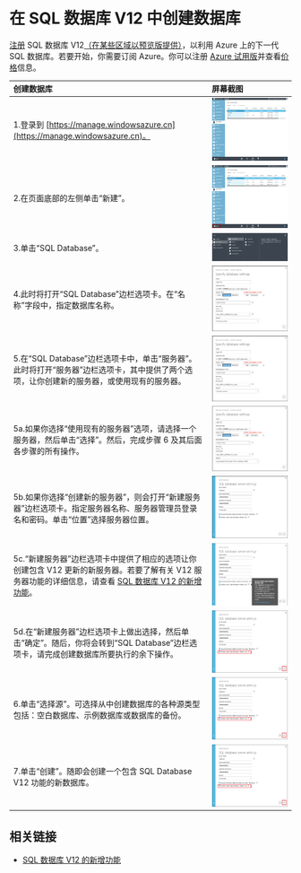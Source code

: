 <properties 
	pageTitle="在 SQL 数据库更新版 V12 中创建数据库" 
	description="演示如何在 Azure SQL 数据库更新版 V12 中创建数据库" 
	services="sql-database" 
	documentationCenter="" 
	authors="sonalmm" 
	manager="jeffreyg" 
	editor=""/>

<tags 
	ms.service="sql-database" 
	ms.date="04/28/2015" 
	wacn.date="09/15/2015"/>


# 在 SQL 数据库 V12 中创建数据库


<!--
True author is: authors="sonalmm" , ms.author="sonalm".
-->


[注册](https://manage.windowsazure.cn) SQL 数据库 V12[（在某些区域以预览版提供）](/documentation/articles/sql-database-v12-whats-new#V12AzureSqlDbPreviewGaTa)，以利用 Azure 上的下一代 SQL 数据库。若要开始，你需要订阅 Azure。你可以注册 [Azure 试用版](/pricing/1rmb-trial)并查看[价格](/home/features/sql-database/#price)信息。


| 创建数据库 | 屏幕截图 |
| :--- | :--- |
| 1\.登录到 [https://manage.windowsazure.cn](https://manage.windowsazure.cn)。 | ![新的 Azure 门户][1] |
| 2\.在页面底部的左侧单击“新建”。 | ![启动新服务][2]|
| 3\.单击“SQL Database”。| ![可选择的不同服务][3] |
| 4\.此时将打开“SQL Database”边栏选项卡。在“名称”字段中，指定数据库名称。 | ![命名数据库][4] |
| 5\.在“SQL Database”边栏选项卡中，单击“服务器”。此时将打开“服务器”边栏选项卡，其中提供了两个选项，让你创建新的服务器，或使用现有的服务器。| ![选择服务器的类型][4] |
|5a.如果你选择“使用现有的服务器”选项，请选择一个服务器，然后单击“选择”。然后，完成步骤 6 及其后面各步骤的所有操作。| ![从列表中选择服务器][5]| 
|5b.如果你选择“创建新的服务器”，则会打开“新建服务器”边栏选项卡。指定服务器名称、服务器管理员登录名和密码。单击“位置”选择服务器位置。 | ![填写创建新服务器的选项][9]| 
|5c.“新建服务器”边栏选项卡中提供了相应的选项让你创建包含 V12 更新的新服务器。若要了解有关 V12 服务器功能的详细信息，请查看 [SQL 数据库 V12 的新增功能](/documentation/articles/sql-database-v12-whats-new)。| ![选择 V12 服务器][6]|
|5d.在“新建服务器”边栏选项卡上做出选择，然后单击“确定”。随后，你将会转到“SQL Database”边栏选项卡，请完成创建数据库所要执行的余下操作。 | ![完成“新建服务器”边栏选项卡中的操作][10]|
|6\.单击“选择源”。可选择从中创建数据库的各种源类型包括：空白数据库、示例数据库或数据库的备份。| ![选择数据库的源][10]|
|7\.单击“创建”。随即会创建一个包含 SQL Database V12 功能的新数据库。 |![创建新数据库][10]

## 相关链接

- [SQL 数据库 V12 的新增功能](/documentation/articles/sql-database-v12-whats-new)

<!--Image references-->
[1]: ./media/sql-database-create/firstscreenportal.png
[2]: ./media/sql-database-create/new.png
[3]: ./media/sql-database-create/sqldatabase.png
[4]: ./media/sql-database-create/databasename.png
[5]: ./media/sql-database-create/useexistingserver.PNG
[6]: ./media/sql-database-create/v12server.PNG
[7]: ./media/sql-database-create/pricingtierdetails.png
[8]: ./media/sql-database-create/finishnewserverblade.png
[9]: ./media/sql-database-create/createnewserver.png
[10]: ./media/sql-database-create/selectsource.png
[11]: ./media/sql-database-create/resourcegroup.png
[12]: ./media/sql-database-create/create.png

<!---HONumber=69-->